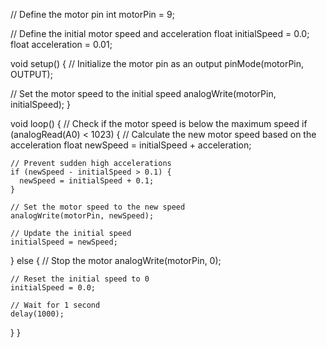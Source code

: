// Define the motor pin
int motorPin = 9;

// Define the initial motor speed and acceleration
float initialSpeed = 0.0;
float acceleration = 0.01;

void setup() {
  // Initialize the motor pin as an output
  pinMode(motorPin, OUTPUT);

  // Set the motor speed to the initial speed
  analogWrite(motorPin, initialSpeed);
}

void loop() {
  // Check if the motor speed is below the maximum speed
  if (analogRead(A0) < 1023) {
    // Calculate the new motor speed based on the acceleration
    float newSpeed = initialSpeed + acceleration;

    // Prevent sudden high accelerations
    if (newSpeed - initialSpeed > 0.1) {
      newSpeed = initialSpeed + 0.1;
    }

    // Set the motor speed to the new speed
    analogWrite(motorPin, newSpeed);

    // Update the initial speed
    initialSpeed = newSpeed;
  }
  else {
    // Stop the motor
    analogWrite(motorPin, 0);

    // Reset the initial speed to 0
    initialSpeed = 0.0;

    // Wait for 1 second
    delay(1000);
  }
}

